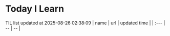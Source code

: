 # Today I Learn 
TIL list updated at 2025-08-26 02:38:09
| name | url | updated time |
| :--- | -- | -- |
